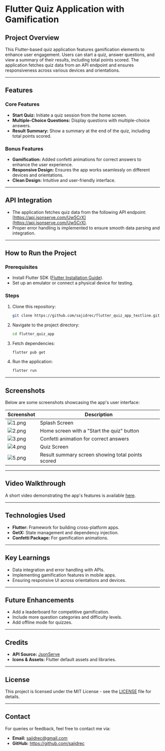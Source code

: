# Flutter Quiz Application with Gamification

## Project Overview

This Flutter-based quiz application features gamification elements to enhance user engagement. Users
can start a quiz, answer questions, and view a summary of their results, including
total points scored. The application fetches quiz data from an API endpoint and ensures
responsiveness across various devices and orientations.

---

## Features

### Core Features

- **Start Quiz:** Initiate a quiz session from the home screen.
- **Multiple-Choice Questions:** Display questions with multiple-choice answers.
- **Result Summary:** Show a summary at the end of the quiz, including total points scored.

### Bonus Features

- **Gamification:** Added confetti animations for correct answers to enhance the user experience.
- **Responsive Design:** Ensures the app works seamlessly on different devices and orientations.
- **Clean Design:** Intuitive and user-friendly interface.

---

## API Integration

- The application fetches quiz data from the following API
  endpoint: [https://api.jsonserve.com/Uw5CrX](https://api.jsonserve.com/Uw5CrX).
- Proper error handling is implemented to ensure smooth data parsing and integration.

---

## How to Run the Project

### Prerequisites

- Install Flutter SDK ([Flutter Installation Guide](https://flutter.dev/docs/get-started/install)).
- Set up an emulator or connect a physical device for testing.

### Steps

1. Clone this repository:
   ```bash
   git clone https://github.com/sajidrec/flutter_quiz_app_testline.git
   ```
2. Navigate to the project directory:
   ```bash
   cd flutter_quiz_app
   ```
3. Fetch dependencies:
   ```bash
   flutter pub get
   ```
4. Run the application:
   ```bash
   flutter run
   ```

---

## Screenshots

Below are some screenshots showcasing the app's user interface:

| Screenshot                  | Description                                       |
|-----------------------------|---------------------------------------------------|
| ![1.png](screenshots/1.png) | Splash Screen                                     |
| ![2.png](screenshots/2.png) | Home screen with a "Start the quiz" button        |
| ![3.png](screenshots/3.png) | Confetti animation for correct answers            |
| ![4.png](screenshots/4.png) | Quiz Screen                                       |
| ![5.png](screenshots/5.png) | Result summary screen showing total points scored |

---

## Video Walkthrough

A short video demonstrating the app's features is
available [here](https://drive.google.com/file/d/1cMCLrmzmeubtqml_vnwy23AGVe9h8UI3/view?usp=drive_link).

---

## Technologies Used

- **Flutter:** Framework for building cross-platform apps.
- **GetX:** State management and dependency injection.
- **Confetti Package:** For gamification animations.

---

## Key Learnings

- Data integration and error handling with APIs.
- Implementing gamification features in mobile apps.
- Ensuring responsive UI across orientations and devices.

---

## Future Enhancements

- Add a leaderboard for competitive gamification.
- Include more question categories and difficulty levels.
- Add offline mode for quizzes.

---

## Credits

- **API Source:** [JsonServe](https://jsonserve.com/)
- **Icons & Assets:** Flutter default assets and libraries.

---

## License

This project is licensed under the MIT License - see the [LICENSE](LICENSE) file for details.

---

## Contact

For queries or feedback, feel free to contact me via:

- **Email:** sajidrec@gmail.com
- **GitHub:** https://github.com/sajidrec


